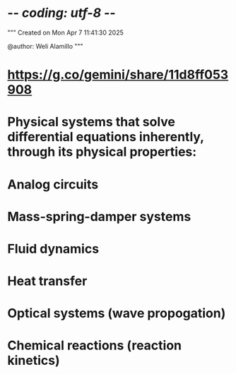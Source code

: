 # -*- coding: utf-8 -*-
"""
Created on Mon Apr  7 11:41:30 2025

@author: Weli Alamillo
"""

# https://g.co/gemini/share/11d8ff053908

# Physical systems that solve differential equations inherently, through its physical properties:
# Analog circuits
# Mass-spring-damper systems
# Fluid dynamics
# Heat transfer
# Optical systems (wave propogation)
# Chemical reactions (reaction kinetics)